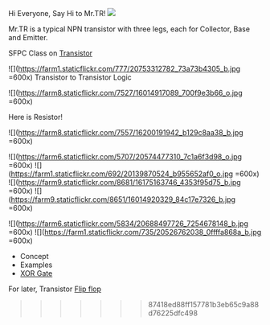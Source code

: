 Hi Everyone, Say Hi to Mr.TR! 
![](https://farm1.staticflickr.com/671/20574668810_9c957dfff4_o.jpg)

Mr.TR is a typical NPN transistor with three legs, each for Collector, Base and Emitter. 

SFPC Class on [Transistor](https://sfpc.hackpad.com/Transistor-101-pHMijwpmTAu)

![](https://farm1.staticflickr.com/777/20753312782_73a73b4305_b.jpg =600x)
Transistor to Transistor Logic

![](https://farm8.staticflickr.com/7527/16014917089_700f9e3b66_o.jpg =600x)

Here is Resistor! 

![](https://farm8.staticflickr.com/7557/16200191942_b129c8aa38_b.jpg =600x)

![](https://farm6.staticflickr.com/5707/20574477310_7c1a6f3d98_o.jpg =600x) 
![](https://farm1.staticflickr.com/692/20139870524_b955652af0_o.jpg =600x)
![](https://farm9.staticflickr.com/8681/16175163746_4353f95d75_b.jpg =600x)
![](https://farm9.staticflickr.com/8651/16014920329_84c17e7326_b.jpg =600x)

![](https://farm6.staticflickr.com/5834/20688497726_7254678148_b.jpg =600x)
![](https://farm1.staticflickr.com/735/20526762038_0ffffa868a_b.jpg =600x)
- Concept
- Examples
- [XOR Gate](https://vimeo.com/130374006) 

For later, Transistor [Flip flop](https://sfpc.hackpad.com/Flip-flop-Pkk1ringGIB)
>>>>>>> 87418ed88ff157781b3eb65c9a88d76225dfc498
